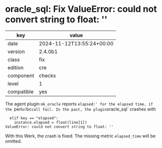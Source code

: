 [//]: # (werk v2)
# oracle_sql: Fix ValueError: could not convert string to float: ''

key        | value
---------- | ---
date       | 2024-11-12T13:55:24+00:00
version    | 2.4.0b1
class      | fix
edition    | cre
component  | checks
level      | 1
compatible | yes

The agent plugin `mk_oracle` reports `elapsed:' for the elapsed time, if the `perl` or `bc` call fail.
In the past, the plugin `oracle_sql` crashes with
```
  elif key == "elapsed":
    instance.elapsed = float(line[1])
ValueError: could not convert string to float: ''
```
With this Werk, the crash is fixed. The missing metric `elapsed_time` will be omitted.
